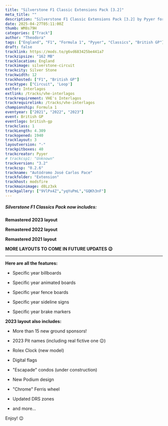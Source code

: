 ```yaml
---
title: "Silverstone F1 Classic Extensions Pack [3.2]"
meta_title: ""
description: "Silverstone F1 Classic Extensions Pack [3.2] by Pyyer for assetto corsa"
date: 2025-04-27T05:11:00Z
thumb: WM8s79H
categories: ["Track"]
author: "Theodora"
tags: ["England", "F1", "Formula 1", "Pyyer", "Classics", "British GP"]
draft: false
tracklink: https://mods.to/g6vd683425be441a7
trackzipsize: "162 MB"
tracklocation: England
trackimage: silverstone-circuit
trackcity: Silver Stone
trackwidth: 12
trackhosted: ["F1", "British GP"]
tracktype: ["Circuit", 'Loop']
extfor: Interlagos
extlink: /tracks/vhe-interlagos
trackrequirement: VHE's Interlagos
trackrequirelink: /tracks/vhe-interlagos
championship: Formula 1
eventyear: ["2021", "2022", "2023"]
event: British GP
eventlogo: british-gp
trackclass: 1 
trackLength: 4.309
trackopened: 1940
tracklayout: 3
layoutversion: "-"
trackpitboxes: 40
trackcreator: Pyyer
# trackcsp1: "Unknown"
trackversion: "3.2"
trackcsp: "0.2.6"
trackname: "Autódromo José Carlos Pace"
trackfolder: "Extension"
trackhost: modsfire
trackmainimage: d8Lz3xk
trackgallery: ["9VlPx4Z","yqYuPmL","GQKh3nF"]
---
```


##### Silverstone F1 Classics Pack now includes:

**Remastered 2023 layout**

**Remastered 2022 layout**

**Remastered 2021 layout**

**MORE LAYOUTS TO COME IN FUTURE UPDATES 😉**

___________________________________________________
**Here are all the features:**

- Specific year billboards

- Specific year animated boards

- Specific year fence boards

- Specific year sideline signs

- Specific year brake markers


**2023 layout also includes:**

- More than 15 new ground sponsors!

- 2023 Pit names (including real fictive one 😉)

- Rolex Clock (new model)

- Digital flags

- "Escapade" condos (under construction)

- New Podium design

- "Chrome" Ferris wheel

- Updated DRS zones

- and more...


Enjoy! 😉
